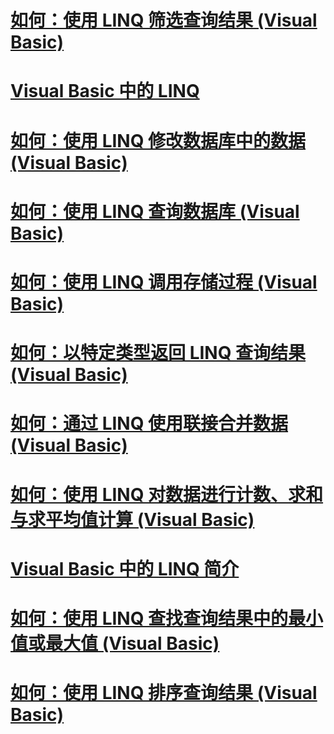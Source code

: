 # [如何：使用 LINQ 筛选查询结果 (Visual Basic)](how-to-filter-query-results-by-using-linq.md)
# [Visual Basic 中的 LINQ](index.md)
# [如何：使用 LINQ 修改数据库中的数据 (Visual Basic)](how-to-modify-data-in-a-database-by-using-linq.md)
# [如何：使用 LINQ 查询数据库 (Visual Basic)](how-to-query-a-database-by-using-linq.md)
# [如何：使用 LINQ 调用存储过程 (Visual Basic)](how-to-call-a-stored-procedure-by-using-linq.md)
# [如何：以特定类型返回 LINQ 查询结果 (Visual Basic)](how-to-return-a-linq-query-result-as-a-specific-type.md)
# [如何：通过 LINQ 使用联接合并数据 (Visual Basic)](how-to-combine-data-with-linq-by-using-joins.md)
# [如何：使用 LINQ 对数据进行计数、求和与求平均值计算 (Visual Basic)](how-to-count-sum-or-average-data-by-using-linq.md)
# [Visual Basic 中的 LINQ 简介](introduction-to-linq.md)
# [如何：使用 LINQ 查找查询结果中的最小值或最大值 (Visual Basic)](how-to-find-the-minimum-or-maximum-value-in-a-query-result.md)
# [如何：使用 LINQ 排序查询结果 (Visual Basic)](how-to-sort-query-results-by-using-linq.md)
